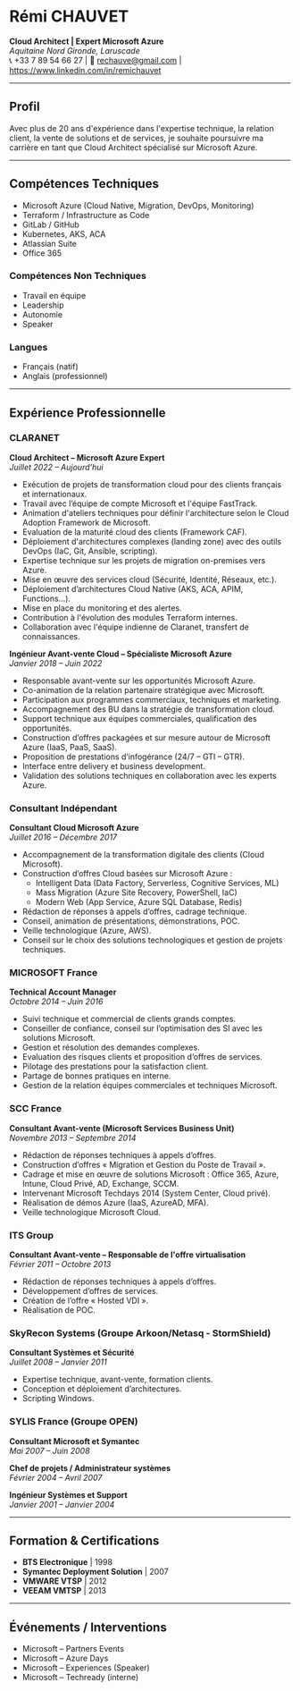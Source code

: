 # Rémi CHAUVET

**Cloud Architect | Expert Microsoft Azure**  
_Aquitaine Nord Gironde, Laruscade_  
📞 +33 7 89 54 66 27 | 📧 rechauve@gmail.com | https://www.linkedin.com/in/remichauvet

---

## Profil

Avec plus de 20 ans d'expérience dans l'expertise technique, la relation client, la vente de solutions et de services, je souhaite poursuivre ma carrière en tant que Cloud Architect spécialisé sur Microsoft Azure.

---

## Compétences Techniques

- Microsoft Azure (Cloud Native, Migration, DevOps, Monitoring)
- Terraform / Infrastructure as Code
- GitLab / GitHub
- Kubernetes, AKS, ACA
- Atlassian Suite
- Office 365

### Compétences Non Techniques

- Travail en équipe
- Leadership
- Autonomie
- Speaker

### Langues

- Français (natif)
- Anglais (professionnel)

---

## Expérience Professionnelle

### CLARANET

**Cloud Architect – Microsoft Azure Expert**  
_Juillet 2022 – Aujourd’hui_  
- Exécution de projets de transformation cloud pour des clients français et internationaux.
- Travail avec l’équipe de compte Microsoft et l'équipe FastTrack.
- Animation d'ateliers techniques pour définir l'architecture selon le Cloud Adoption Framework de Microsoft.
- Evaluation de la maturité cloud des clients (Framework CAF).
- Déploiement d'architectures complexes (landing zone) avec des outils DevOps (IaC, Git, Ansible, scripting).
- Expertise technique sur les projets de migration on-premises vers Azure.
- Mise en œuvre des services cloud (Sécurité, Identité, Réseaux, etc.).
- Déploiement d’architectures Cloud Native (AKS, ACA, APIM, Functions...).
- Mise en place du monitoring et des alertes.
- Contribution à l'évolution des modules Terraform internes.
- Collaboration avec l'équipe indienne de Claranet, transfert de connaissances.

**Ingénieur Avant-vente Cloud – Spécialiste Microsoft Azure**  
_Janvier 2018 – Juin 2022_  
- Responsable avant-vente sur les opportunités Microsoft Azure.
- Co-animation de la relation partenaire stratégique avec Microsoft.
- Participation aux programmes commerciaux, techniques et marketing.
- Accompagnement des BU dans la stratégie de transformation cloud.
- Support technique aux équipes commerciales, qualification des opportunités.
- Construction d’offres packagées et sur mesure autour de Microsoft Azure (IaaS, PaaS, SaaS).
- Proposition de prestations d’infogérance (24/7 – GTI – GTR).
- Interface entre delivery et business development.
- Validation des solutions techniques en collaboration avec les experts Azure.

### Consultant Indépendant

**Consultant Cloud Microsoft Azure**  
_Juillet 2016 – Décembre 2017_  
- Accompagnement de la transformation digitale des clients (Cloud Microsoft).
- Construction d’offres Cloud basées sur Microsoft Azure :  
   - Intelligent Data (Data Factory, Serverless, Cognitive Services, ML)  
   - Mass Migration (Azure Site Recovery, PowerShell, IaC)  
   - Modern Web (App Service, Azure SQL Database, Redis)
- Rédaction de réponses à appels d’offres, cadrage technique.
- Conseil, animation de présentations, démonstrations, POC.
- Veille technologique (Azure, AWS).
- Conseil sur le choix des solutions technologiques et gestion de projets techniques.

### MICROSOFT France

**Technical Account Manager**  
_Octobre 2014 – Juin 2016_  
- Suivi technique et commercial de clients grands comptes.
- Conseiller de confiance, conseil sur l’optimisation des SI avec les solutions Microsoft.
- Gestion et résolution des demandes complexes.
- Evaluation des risques clients et proposition d’offres de services.
- Pilotage des prestations pour la satisfaction client.
- Partage de bonnes pratiques en interne.
- Gestion de la relation équipes commerciales et techniques Microsoft.

### SCC France

**Consultant Avant-vente (Microsoft Services Business Unit)**  
_Novembre 2013 – Septembre 2014_  
- Rédaction de réponses techniques à appels d’offres.
- Construction d’offres « Migration et Gestion du Poste de Travail ».
- Cadrage et mise en œuvre de solutions Microsoft : Office 365, Azure, Intune, Cloud Privé, AD, Exchange, SCCM.
- Intervenant Microsoft Techdays 2014 (System Center, Cloud privé).
- Réalisation de démos Azure (IaaS, AzureAD, MFA).
- Veille technologique Microsoft Cloud.

### ITS Group

**Consultant Avant-vente – Responsable de l'offre virtualisation**  
_Février 2011 – Octobre 2013_  
- Rédaction de réponses techniques à appels d’offres.
- Développement d’offres de services.
- Création de l’offre « Hosted VDI ».
- Réalisation de POC.

### SkyRecon Systems (Groupe Arkoon/Netasq - StormShield)

**Consultant Systèmes et Sécurité**  
_Juillet 2008 – Janvier 2011_  
- Expertise technique, avant-vente, formation clients.
- Conception et déploiement d’architectures.
- Scripting Windows.

### SYLIS France (Groupe OPEN)

**Consultant Microsoft et Symantec**  
_Mai 2007 – Juin 2008_  

**Chef de projets / Administrateur systèmes**  
_Février 2004 – Avril 2007_  

**Ingénieur Systèmes et Support**  
_Janvier 2001 – Janvier 2004_  

---

## Formation & Certifications

- **BTS Electronique** | 1998
- **Symantec Deployment Solution** | 2007
- **VMWARE VTSP** | 2012
- **VEEAM VMTSP** | 2013

---

## Événements / Interventions

- Microsoft – Partners Events
- Microsoft – Azure Days
- Microsoft – Experiences (Speaker)
- Microsoft – Techready (interne)
